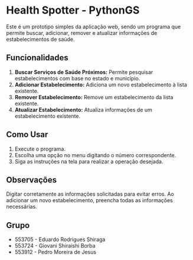# Health Spotter - PythonGS
Este é um prototipo simples da aplicação web, sendo um programa que permite buscar, adicionar, remover e atualizar informações de estabelecimentos de saúde.

## Funcionalidades
1. **Buscar Serviços de Saúde Próximos:** Permite pesquisar estabelecimentos com base no estado e município.
2. **Adicionar Estabelecimento:** Adiciona um novo estabelecimento à lista existente.
3. **Remover Estabelecimento:** Remove um estabelecimento da lista existente.
4. **Atualizar Estabelecimento:** Atualiza informações de um estabelecimento existente.

## Como Usar
1. Execute o programa.
2. Escolha uma opção no menu digitando o número correspondente.
3. Siga as instruções na tela para realizar a operação desejada.

## Observações
Digitar corretamente as informações solicitadas para evitar erros.
Ao adicionar um novo estabelecimento, preencha todas as informações necessárias.

## Grupo
- 553705 - Eduardo Rodrigues Shiraga
- 553724 - Giovani Shiraishi Borba
- 553912 - Pedro Moreira de Jesus
